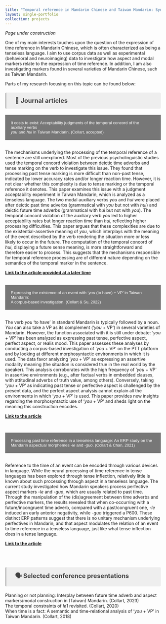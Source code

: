 ```yaml
---
title: "Temporal reference in Mandarin Chinese and Taiwan Mandarin: Syntax and semantics, corpus and experiments"
layout: single-portfolio
collection: projects
---
```


<i>Page under construction</i>

One of my main interests touches upon the question of the expression of time reference in Mandarin Chinese, which is often characterized as being a tenseless language. I aim to use corpus data as well as experimental (behavioral and neuroimaging) data to investigate how aspect and modal markers relate to the expression of time reference. In addition, I am also investigating markers found in several varieties of Mandarin Chinese, such as Taiwan Mandarin.

Parts of my research focusing on this topic can be found below:

<p style="background-color:#eeeeee; color: #404040; border-left: solid #bcbcbc 4px; border-radius: 4px; padding:0.7em; font-size:20px"><b> &nbsp;&nbsp; &#128211; Journal articles</b></p>
<style>
.collapsible {
  background-color: #777;
  color: white;
  cursor: pointer;
  padding: 18px;
  width: 100%;
  border: none;
  text-align: left;
  outline: none;
}

.active, .collapsible:hover {
  background-color: #555;
}

.collapsible:after {
  content: '\002B';
  color: white;
  font-weight: bold;
  float: right;
  margin-left: 5px;
  transform: translateY(-50%);
}

.active:after {
  content: "\2212";
}

.content {
  padding: 0 18px;
  max-height: 0;
  overflow: hidden;
  transition: max-height 0.4s ease-out;
  background-color: #f1f1f1;
  font-size: 18px;
}
</style>

<body>
<button class="collapsible">It costs to exist: Acceptability judgments of the temporal concord of the auxiliary verbs<br><i>you</i> and <i>hui</i> in Taiwan Mandarin. <font size="-1">(Collart, accepted)</font></button>
<div class="content">
  <p><br>The mechanisms underlying the processing of the temporal reference of a sentence are still unexplored. Most of the previous psycholinguistic studies used the temporal concord violation between deictic time adverbs and tense marking on the verb to investigate this issue. They found that processing past tense marking is more difficult than non-past tense, indicated by lower accuracy rates and/or longer reaction time. However, it is not clear whether this complexity is due to tense marking or the temporal reference it denotes. This paper examines this issue with a judgment acceptability experiment in Taiwan Mandarin, which is analyzed as a tenseless language. The two modal auxiliary verbs <i>you</i> and <i>hui</i> were placed after deictic past time adverbs (grammatical with <i>you</i> but not with <i>hui</i>) and deictic future time adverbs (grammatical with <i>hui</i> but not with <i>you</i>). The temporal concord violation of the auxiliary verb <i>you</i> led to higher acceptability rates but longer reaction time than <i>hui</i>, reflecting higher processing difficulties. This paper argues that these complexities are due to the existential-assertive meaning of <i>you</i>, which interplays with the meaning of the event described by the verb rendering the situation more or less likely to occur in the future. The computation of the temporal concord of <i>hui</i>, displaying a future sense meaning, is more straightforward and therefore easier to process. This suggests that the mechanisms responsible for temporal reference processing are of different nature depending on the semantics of the temporal marker in the sentence.</p>
<p><a href="" target="_blank"><b>Link to the article provided at a later time</b></a></p>
</div>

<br>

<body>
<button class="collapsible">Expressing the existence of an event with ‘<i>you</i> (to have) + VP’ in Taiwan Mandarin:<br>A corpus-based investigation. <font size="-1">(Collart & Su, 2022)</font></button>
<div class="content">
  <p><br>The verb <i>you</i> ‘to have’ in standard Mandarin is typically followed by a noun. <i>You</i> can also take a VP as its complement (‘<i>you</i> + VP’) in several varieties of Mandarin. However, the function associated with it is still under debate: ‘<i>you</i> + VP’ has been analyzed as expressing past tense, perfective aspect, perfect aspect, or realis mood. This paper assesses these analyses by conducting a corpus-based investigation of ‘<i>you</i> + VP’ on the PTT platform and by looking at different morphosyntactic environments in which it is used. The data favor analyzing ‘<i>you</i> + VP’ as expressing an assertive modality meaning (the situation is considered true in the real world by the speaker). This analysis corroborates with the high frequency of ‘<i>you</i> + VP’ in assertive environments (e.g., after factual verbs in embedded clauses, with attitudinal adverbs of truth value, among others). Conversely, taking ‘<i>you</i> + VP’ as indicating past tense or perfective aspect is challenged by the present data, and the perfect aspect analysis cannot explain all the environments in which ‘<i>you</i> + VP’ is used. This paper provides new insights regarding the morphosyntactic use of ‘<i>you</i> + VP’ and sheds light on the meaning this construction encodes.</p>
<p><a href="https://doi.org/10.1075/consl.21046.col" target="_blank"><b>Link to the article</b></a></p>
</div>

<br>

<button class="collapsible">Processing past time reference in a tenseless language: An ERP study on the<br>Mandarin aspectual morphemes <i>-le</i> and <i>-guo</i>. <font size="-1">(Collart & Chan, 2021)</font></button>
<div class="content">
  <p><br>Reference to the time of an event can be encoded through various devices in language. While the neural processing of time reference in tense languages has been explored through tense inflection, relatively little is known about such processing through aspect in a tenseless language. The current study investigated how Mandarin speakers process perfective aspect markers <i>-le</i> and <i>-guo</i>, which are usually related to past time. Through the manipulation of the (dis)agreement between time adverbs and perfective markers, the results revealed that when co-occurring with a future/incongruent time adverb, compared with a past/congruent one, <i>-le</i> induced an early anterior negativity, while <i>-guo</i> triggered a P600. These distinct ERP patterns suggest that there is no unitary mechanism underlying perfectives in Mandarin, and that aspect modulates the relation of an event to time reference in a tenseless language, just like what tense inflection does in a tense language.</p>
<p><a href="https://doi.org/10.1016/j.jneuroling.2021.100998" target="_blank"><b>Link to the article</b></a></p>
</div>

<script>
var coll = document.getElementsByClassName("collapsible");
var i;

for (i = 0; i < coll.length; i++) {
  coll[i].addEventListener("click", function() {
    this.classList.toggle("active");
    var content = this.nextElementSibling;
    if (content.style.maxHeight){
      content.style.maxHeight = null;
    } else {
      content.style.maxHeight = content.scrollHeight + "px";
    } 
  });
}
</script>
</body>
<br><br>
<p style="background-color:#eeeeee; color: #404040; border-left: solid #bcbcbc 4px; border-radius: 4px; padding:0.7em; font-size:20px"><b> &nbsp;&nbsp; &#128483; Selected conference presentations</b></p>

Planning or not planning: Interplay between future time adverb and aspect markers/modal construction in (Taiwan) Mandarin. (Collart, 2023)
<br>
The temporal constraints of <i>le</i>1 revisited. (Collart, 2020)
<br>
When time is a fact: A semantic and time-relational analysis of ‘<i>you</i> + VP’ in Taiwan Mandarin. (Collart, 2018)

